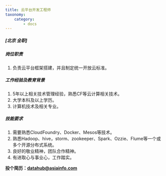 ```yaml
---
title: 云平台开发工程师
taxonomy:
    category:
        - docs
---
```


##### **[北京  全职]**

##### 岗位职责
1. 负责云平台框架搭建，并且制定统一开放云标准。

##### 工作经验及教育背景
1. 5年以上相关技术管理经验，熟悉CF等云计算相关技术。
2. 大学本科及以上学历。
3. 计算机技术及相关专业。

##### 技能要求
1. 需要熟悉CloudFoundry、Docker、Mesos等技术。
2. 熟悉Hadoop、hive，storm、zookeeper、Spark、Ozzie、Flume等一个或多个开源分布式系统。
3. 良好的敬业精神，团队合作精神。
4. 有进取心与事业心，工作踏实。

**投个简历：datahub@asiainfo.com**